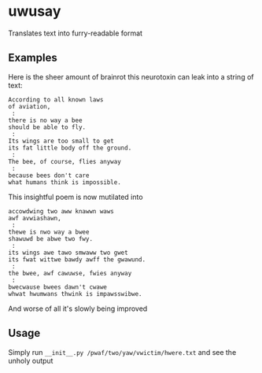 # uwusay
Translates text into furry-readable format

## Examples
Here is the sheer amount of brainrot this neurotoxin can leak into a string of text:

```
According to all known laws
of aviation,
 :
there is no way a bee
should be able to fly.
 :
Its wings are too small to get
its fat little body off the ground.
 :
The bee, of course, flies anyway
 :
because bees don't care
what humans think is impossible.
```

This insightful poem is now mutilated into

```
accowdwing two aww knawwn waws
awf avwiashawn,
 :
thewe is nwo way a bwee
shawuwd be abwe two fwy.
 :
its wings awe tawo smwaww two gwet
its fwat wittwe bawdy awff the gwawund.
 :
the bwee, awf cawuwse, fwies anyway
 :
bwecwause bwees dawn't cwawe
whwat hwumwans thwink is impawsswibwe.
```

And worse of all it's slowly being improved

## Usage
Simply run
`__init__.py /pwaf/two/yaw/vwictim/hwere.txt`
and see the unholy output

